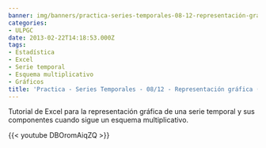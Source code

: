 ```yaml
---
banner: img/banners/practica-series-temporales-08-12-representación-gráfica-esquema-multiplicativo.jpg
categories:
- ULPGC
date: 2013-02-22T14:18:53.000Z
tags:
- Estadística
- Excel
- Serie temporal
- Esquema multiplicativo
- Gráficos
title: 'Practica - Series Temporales - 08/12 - Representación gráfica (esquema multiplicativo)'
---
```


Tutorial de Excel para la representación gráfica de una serie temporal y sus componentes cuando sigue un esquema multiplicativo.

{{< youtube DBOromAiqZQ >}}
